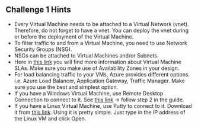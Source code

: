 ## Challenge 1 Hints
- Every Virtual Machine needs to be attached to a Virtual Network (vnet). Therefore, do not forget to have a vnet. You can deploy the vnet during or before the deployment of the Virtual Machine.
- To filter traffic to and from a Virtual Machine, you need to use Network Security Groups (NSG).
- NSGs can be attached to Virtual Machines and/or Subnets.
- Here in [this link](https://azure.microsoft.com/en-us/support/legal/sla/virtual-machines/v1_9/) you will find more information about Virtual Machine SLAs. Make sure you make use of Availability Zones in your design.
- For load balancing traffic to your VMs, Azure provides different options. i.e. Azure Load Balancer, Application Gateway, Traffic Manager. Make sure you use the best and simplest option. 
- If you have a Windows Virtual Machine, use Remote Desktop Connection to connect to it. See [this link](https://support.microsoft.com/en-us/windows/how-to-use-remote-desktop-5fe128d5-8fb1-7a23-3b8a-41e636865e8c) -> follow step 2 in the guide.
- If you have a Linux Virtual Machine, use Putty to connect to it. Download it from [this link](https://www.putty.org/). Using it is pretty simple. Just type in the IP address of the Linux VM and click Open.